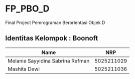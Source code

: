 # FP_PBO_D
Final Project Pemrograman Berorientasi Objek D

## Identitas Kelompok : Boonoft
| Name           | NRP        |
| ---            | ---        |
| Melanie Sayyidina Sabrina Refman| 5025211029 |
| Mashita Dewi   | 5025211036 |
